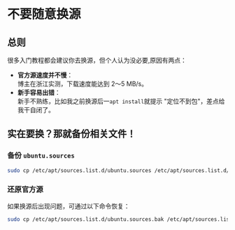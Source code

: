 # 不要随意换源

## 总则

很多入门教程都会建议你去换源，但个人认为没必要,原因有两点：  

- **官方源速度并不慢**：  
  博主在浙江实测，下载速度能达到 2～5 MB/s。  
- **新手容易出错**：  
  新手不熟练，比如我之前换源后一`apt install`就提示 "定位不到包"，差点给我干自闭了。  

## 实在要换？那就备份相关文件！

### 备份 `ubuntu.sources`

```sh
sudo cp /etc/apt/sources.list.d/ubuntu.sources /etc/apt/sources.list.d/ubuntu.sources.bak
```
### 还原官方源
如果换源后出现问题，可通过以下命令恢复：

```sh
sudo cp /etc/apt/sources.list.d/ubuntu.sources.bak /etc/apt/sources.list.d/ubuntu.sources
```